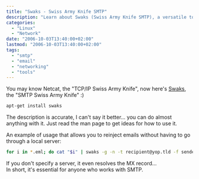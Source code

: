 ```yaml
---
title: "Swaks - Swiss Army Knife SMTP"
description: "Learn about Swaks (Swiss Army Knife SMTP), a versatile tool for SMTP testing and management with examples of use cases."
categories:
  - "Linux"
  - "Network"
date: "2006-10-03T13:40:00+02:00"
lastmod: "2006-10-03T13:40:00+02:00"
tags:
  - "smtp"
  - "email"
  - "networking"
  - "tools"
---
```


You may know Netcat, the "TCP/IP Swiss Army Knife", now here's [Swaks](https://jetmore.org/john/code/#swaks), the "SMTP Swiss Army Knife" :)

```bash
apt-get install swaks
```

The description is accurate, I can't say it better... you can do almost anything with it.
Just read the man page to get ideas for how to use it.

An example of usage that allows you to reinject emails without having to go through a local server:

```bash
for i in *.eml; do cat "$i" | swaks -g -n -t recipient@yop.tld -f sender@yop.tld -s 1.2.3.4 ; done
```

If you don't specify a server, it even resolves the MX record...  
In short, it's essential for anyone who works with SMTP.
